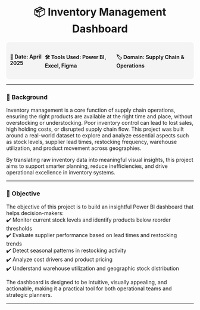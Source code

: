 <h1 align="center">📦 Inventory Management Dashboard</h1>

<div style="display: flex; justify-content: space-between; padding: 10px; background-color: #f4f4f4; border-radius: 8px;">
    <h4>📅 Date: April 2025</h4>
    <h4>🛠️ Tools Used: Power BI, Excel, Figma</h4>
    <h4>🏷️ Domain: Supply Chain & Operations</h4>
</div>

---

### 📌 Background  

Inventory management is a core function of supply chain operations, ensuring the right products are available at the right time and place, without overstocking or understocking. Poor inventory control can lead to lost sales, high holding costs, or disrupted supply chain flow. This project was built around a real-world dataset to explore and analyze essential aspects such as stock levels, supplier lead times, restocking frequency, warehouse utilization, and product movement across geographies.

By translating raw inventory data into meaningful visual insights, this project aims to support smarter planning, reduce inefficiencies, and drive operational excellence in inventory systems.

---

### 🎯 Objective  

The objective of this project is to build an insightful Power BI dashboard that helps decision-makers:  
✔️ Monitor current stock levels and identify products below reorder thresholds  
✔️ Evaluate supplier performance based on lead times and restocking trends  
✔️ Detect seasonal patterns in restocking activity  
✔️ Analyze cost drivers and product pricing  
✔️ Understand warehouse utilization and geographic stock distribution  

The dashboard is designed to be intuitive, visually appealing, and actionable, making it a practical tool for both operational teams and strategic planners.

---
